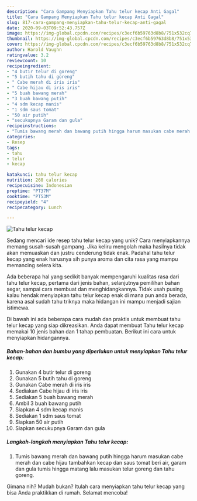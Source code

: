 ```yaml
---
description: "Cara Gampang Menyiapkan Tahu telur kecap Anti Gagal"
title: "Cara Gampang Menyiapkan Tahu telur kecap Anti Gagal"
slug: 817-cara-gampang-menyiapkan-tahu-telur-kecap-anti-gagal
date: 2020-09-03T09:52:43.757Z
image: https://img-global.cpcdn.com/recipes/c3ecf6b59763d8b8/751x532cq70/tahu-telur-kecap-foto-resep-utama.jpg
thumbnail: https://img-global.cpcdn.com/recipes/c3ecf6b59763d8b8/751x532cq70/tahu-telur-kecap-foto-resep-utama.jpg
cover: https://img-global.cpcdn.com/recipes/c3ecf6b59763d8b8/751x532cq70/tahu-telur-kecap-foto-resep-utama.jpg
author: Harold Vaughn
ratingvalue: 3.2
reviewcount: 10
recipeingredient:
- "4 butir telur di goreng"
- "5 butih tahu di goreng"
- " Cabe merah di iris iris"
- " Cabe hijau di iris iris"
- "5 buah bawang merah"
- "3 buah bawang putih"
- "4 sdm kecap manis"
- "1 sdm saus tomat"
- "50 air putih"
- "secukupnya Garam dan gula"
recipeinstructions:
- "Tumis bawang merah dan bawang putih hingga harum masukan cabe merah dan cabe hijau tambahkan kecap dan saus tomat beri air, garam dan gula tumis hingga matang lalu masukan telur goreng dan tahu goreng."
categories:
- Resep
tags:
- tahu
- telur
- kecap

katakunci: tahu telur kecap 
nutrition: 260 calories
recipecuisine: Indonesian
preptime: "PT37M"
cooktime: "PT53M"
recipeyield: "4"
recipecategory: Lunch

---
```



![Tahu telur kecap](https://img-global.cpcdn.com/recipes/c3ecf6b59763d8b8/751x532cq70/tahu-telur-kecap-foto-resep-utama.jpg)

Sedang mencari ide resep tahu telur kecap yang unik? Cara menyiapkannya memang susah-susah gampang. Jika keliru mengolah maka hasilnya tidak akan memuaskan dan justru cenderung tidak enak. Padahal tahu telur kecap yang enak harusnya sih punya aroma dan cita rasa yang mampu memancing selera kita.

Ada beberapa hal yang sedikit banyak mempengaruhi kualitas rasa dari tahu telur kecap, pertama dari jenis bahan, selanjutnya pemilihan bahan segar, sampai cara membuat dan menghidangkannya. Tidak usah pusing kalau hendak menyiapkan tahu telur kecap enak di mana pun anda berada, karena asal sudah tahu triknya maka hidangan ini mampu menjadi sajian istimewa.




Di bawah ini ada beberapa cara mudah dan praktis untuk membuat tahu telur kecap yang siap dikreasikan. Anda dapat membuat Tahu telur kecap memakai 10 jenis bahan dan 1 tahap pembuatan. Berikut ini cara untuk menyiapkan hidangannya.

<!--inarticleads1-->

##### Bahan-bahan dan bumbu yang diperlukan untuk menyiapkan Tahu telur kecap:

1. Gunakan 4 butir telur di goreng
1. Gunakan 5 butih tahu di goreng
1. Gunakan  Cabe merah di iris iris
1. Sediakan  Cabe hijau di iris iris
1. Sediakan 5 buah bawang merah
1. Ambil 3 buah bawang putih
1. Siapkan 4 sdm kecap manis
1. Sediakan 1 sdm saus tomat
1. Siapkan 50 air putih
1. Siapkan secukupnya Garam dan gula




<!--inarticleads2-->

##### Langkah-langkah menyiapkan Tahu telur kecap:

1. Tumis bawang merah dan bawang putih hingga harum masukan cabe merah dan cabe hijau tambahkan kecap dan saus tomat beri air, garam dan gula tumis hingga matang lalu masukan telur goreng dan tahu goreng.




Gimana nih? Mudah bukan? Itulah cara menyiapkan tahu telur kecap yang bisa Anda praktikkan di rumah. Selamat mencoba!
